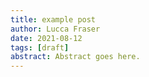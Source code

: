 ```yaml
---
title: example post
author: Lucca Fraser
date: 2021-08-12
tags: [draft]
abstract: Abstract goes here.
---
```


